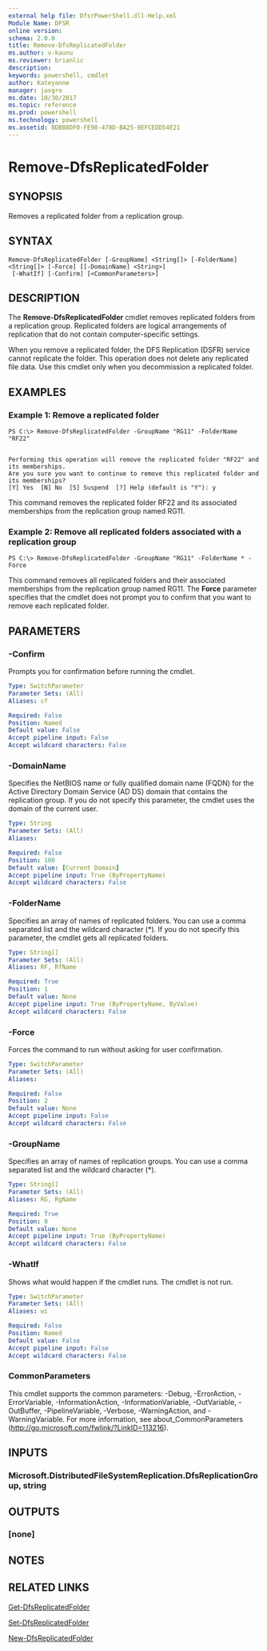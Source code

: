 ```yaml
---
external help file: DfsrPowerShell.dll-Help.xml
Module Name: DFSR
online version: 
schema: 2.0.0
title: Remove-DfsReplicatedFolder
ms.author: v-kaunu
ms.reviewer: brianlic
description: 
keywords: powershell, cmdlet
author: Kateyanne
manager: jasgro
ms.date: 10/30/2017
ms.topic: reference
ms.prod: powershell
ms.technology: powershell
ms.assetid: 8DBB8DF0-FE98-470D-BA25-9EFCEDD54E21
---
```


# Remove-DfsReplicatedFolder

## SYNOPSIS
Removes a replicated folder from a replication group.

## SYNTAX

```
Remove-DfsReplicatedFolder [-GroupName] <String[]> [-FolderName] <String[]> [-Force] [[-DomainName] <String>]
 [-WhatIf] [-Confirm] [<CommonParameters>]
```

## DESCRIPTION
The **Remove-DfsReplicatedFolder** cmdlet removes replicated folders from a replication group.
Replicated folders are logical arrangements of replication that do not contain computer-specific settings.

When you remove a replicated folder, the DFS Replication (DSFR) service cannot replicate the folder.
This operation does not delete any replicated file data.
Use this cmdlet only when you decommission a replicated folder.

## EXAMPLES

### Example 1: Remove a replicated folder
```
PS C:\> Remove-DfsReplicatedFolder -GroupName "RG11" -FolderName "RF22"


Performing this operation will remove the replicated folder "RF22" and its memberships.
Are you sure you want to continue to remove this replicated folder and its memberships?
[Y] Yes  [N] No  [S] Suspend  [?] Help (default is "Y"): y
```

This command removes the replicated folder RF22 and its associated memberships from the replication group named RG11.

### Example 2: Remove all replicated folders associated with a replication group
```
PS C:\> Remove-DfsReplicatedFolder -GroupName "RG11" -FolderName * -Force
```

This command removes all replicated folders and their associated memberships from the replication group named RG11.
The **Force** parameter specifies that the cmdlet does not prompt you to confirm that you want to remove each replicated folder.

## PARAMETERS

### -Confirm
Prompts you for confirmation before running the cmdlet.

```yaml
Type: SwitchParameter
Parameter Sets: (All)
Aliases: cf

Required: False
Position: Named
Default value: False
Accept pipeline input: False
Accept wildcard characters: False
```

### -DomainName
Specifies the NetBIOS name or fully qualified domain name (FQDN) for the Active Directory Domain Service (AD DS) domain that contains the replication group.
If you do not specify this parameter, the cmdlet uses the domain of the current user.

```yaml
Type: String
Parameter Sets: (All)
Aliases: 

Required: False
Position: 100
Default value: [Current Domain]
Accept pipeline input: True (ByPropertyName)
Accept wildcard characters: False
```

### -FolderName
Specifies an array of names of replicated folders.
You can use a comma separated list and the wildcard character (*).
If you do not specify this parameter, the cmdlet gets all replicated folders.

```yaml
Type: String[]
Parameter Sets: (All)
Aliases: RF, RfName

Required: True
Position: 1
Default value: None
Accept pipeline input: True (ByPropertyName, ByValue)
Accept wildcard characters: False
```

### -Force
Forces the command to run without asking for user confirmation.

```yaml
Type: SwitchParameter
Parameter Sets: (All)
Aliases: 

Required: False
Position: 2
Default value: None
Accept pipeline input: False
Accept wildcard characters: False
```

### -GroupName
Specifies an array of names of replication groups.
You can use a comma separated list and the wildcard character (*).

```yaml
Type: String[]
Parameter Sets: (All)
Aliases: RG, RgName

Required: True
Position: 0
Default value: None
Accept pipeline input: True (ByPropertyName)
Accept wildcard characters: False
```

### -WhatIf
Shows what would happen if the cmdlet runs.
The cmdlet is not run.

```yaml
Type: SwitchParameter
Parameter Sets: (All)
Aliases: wi

Required: False
Position: Named
Default value: False
Accept pipeline input: False
Accept wildcard characters: False
```

### CommonParameters
This cmdlet supports the common parameters: -Debug, -ErrorAction, -ErrorVariable, -InformationAction, -InformationVariable, -OutVariable, -OutBuffer, -PipelineVariable, -Verbose, -WarningAction, and -WarningVariable. For more information, see about_CommonParameters (http://go.microsoft.com/fwlink/?LinkID=113216).

## INPUTS

### Microsoft.DistributedFileSystemReplication.DfsReplicationGroup, string

## OUTPUTS

### [none]

## NOTES

## RELATED LINKS

[Get-DfsReplicatedFolder](./Get-DfsReplicatedFolder.md)

[Set-DfsReplicatedFolder](./Set-DfsReplicatedFolder.md)

[New-DfsReplicatedFolder](./New-DfsReplicatedFolder.md)

